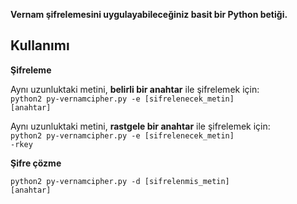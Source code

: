 <b>Vernam şifrelemesini uygulayabileceğiniz basit bir Python betiği.</b>

<h2>Kullanımı</h2>

<b>Şifreleme</b>

Aynı uzunluktaki metini, <b>belirli bir anahtar</b> ile şifrelemek için:<br>
<code>python2 py-vernamcipher.py -e [sifrelenecek_metin] [anahtar]</code>

Aynı uzunluktaki metini, <b>rastgele bir anahtar</b> ile şifrelemek için:<br>
<code>python2 py-vernamcipher.py -e [sifrelenecek_metin] -rkey</code>

<b>Şifre çözme</b>

<code>python2 py-vernamcipher.py -d [sifrelenmis_metin] [anahtar]</code>

